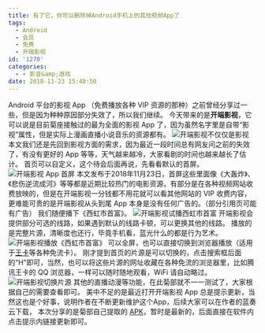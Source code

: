 ```yaml
---
title: 有了它，你可以删除掉Android手机上的其他视频App了
tags:
  - Android
  - 会员
  - 免费
  - 开端影视
id: '1270'
categories:
  - - 影音&amp;游戏
date: 2018-11-23 15:48:50
---
```


Android 平台的影视 App （免费播放各种 VIP 资源的那种）之前曾经分享过一些，但是因为种种原因部分失效了，所以我们继续。 今天带来的是**开端影视**，它可以说是目前菊座接触过的最为全面的影视 App 了，因为虽然名字里是自带“影视”属性，但是实际上漫画直播小说音乐的资源都有。 ![开端影视不仅仅是影视](https://i.loli.net/2018/11/23/5bf7a78629108.jpg) 本文我们还是先回到影视方面的需求，因为最近一段时间总有网友问之前的失效了，有没有更好的 App 等等，天气越来越冷，大家看剧的时间也越来越长了估计。 首页可以自定义，这个待会后面再说，先看看默认的首屏。 ![开端影视 App 首屏](https://i.loli.net/2018/11/23/5bf7a81c9bc82.jpg) 本文发布于2018年11月23日，首屏这些里面像《大轰炸》、《悲伤逆流成河》等等都是近期比较热门的电影资源，有部分是在各种视频网站收费放映的，但是在开端影视一分钱都不用花就可以看其他网站的 VIP 收费内容，更难能可贵的是开端影视从头到尾 App 本身是没有任何广告的。（部分引用页可能有广告） 我们随便播下《西虹市首富》。 ![开端影视试播西虹市首富](https://i.loli.net/2018/11/23/5bf7a9131b97b.jpg) 开端影视会提供部分可选的线路，如果遇到默认的线路卡顿，可以更换其他的线路。 播放的是完整片源，清晰度也还行，毕竟手机看，蓝光什么的都是行为艺术。 ![开端影视播放《西虹市首富》](https://i.loli.net/2018/11/23/5bf7aaa2423e4.jpg) 可以全屏，也可以直接切换到浏览器播放（适用于[王卡](https://m.10010.com/queen/tencent/king-tab.html?channel=62&act_type=jXPAuZEJF5sW8RRofWbp9w%3D%3D&id_type=qJKHBMChSUWopNbX1I%2B4Uw%3D%3D&share_id=P0D9g6zGfK7oFsZetOGfzlY8Ox4Xj64DHuVN1Kcf9ug%3D)等各种免流卡）。 刚才提到首页的片源是可以切换的，点击搜索框后面的“H”即可，当然，也可以将这些片源的网址收藏在各种免流的浏览器里，比如腾讯王卡的 QQ 浏览器，一样可以随时随地观看，WiFi 请自动略过。 ![开端影视切换片源](https://i.loli.net/2018/11/23/5bf7ac27c290c.jpg) 其他的直播动漫等功能，在此菊部就不一一测试了，大家根据自己的需要查看即可。 美中不足的是最近打开开端影视 App 总是提示更新，当然这也是个好事，说明作者在不断更新维护这个App，后续大家可以在作者的蓝奏云下载， 本次分享的是菊部自己提取的 [APK](https://jubuzz.pipipan.com/fs/18034009-321451536)，暂时是最新的，后面直接在软件内点击提示内链接更新即可。